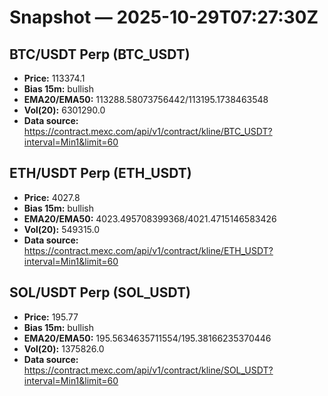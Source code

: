 # Snapshot — 2025-10-29T07:27:30Z

## BTC/USDT Perp (BTC_USDT)
- **Price:** 113374.1
- **Bias 15m:** bullish
- **EMA20/EMA50:** 113288.58073756442/113195.1738463548
- **Vol(20):** 6301290.0
- **Data source:** https://contract.mexc.com/api/v1/contract/kline/BTC_USDT?interval=Min1&limit=60

## ETH/USDT Perp (ETH_USDT)
- **Price:** 4027.8
- **Bias 15m:** bullish
- **EMA20/EMA50:** 4023.495708399368/4021.4715146583426
- **Vol(20):** 549315.0
- **Data source:** https://contract.mexc.com/api/v1/contract/kline/ETH_USDT?interval=Min1&limit=60

## SOL/USDT Perp (SOL_USDT)
- **Price:** 195.77
- **Bias 15m:** bullish
- **EMA20/EMA50:** 195.5634635711554/195.38166235370446
- **Vol(20):** 1375826.0
- **Data source:** https://contract.mexc.com/api/v1/contract/kline/SOL_USDT?interval=Min1&limit=60
